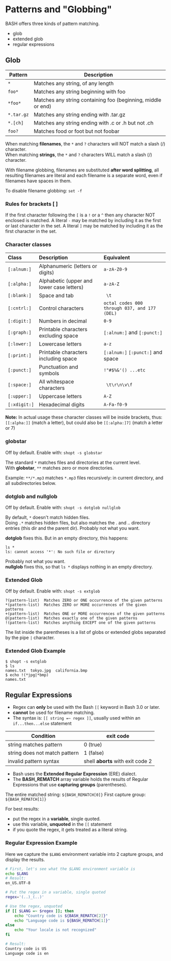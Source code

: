 # Patterns and "Globbing"

BASH offers three kinds of pattern matching.

- glob
- extended glob
- regular expressions

## Glob

| Pattern    | Description                                                  |
| ---------- | ------------------------------------------------------------ |
| `*`        | Matches any string, of any length                            |
| `foo*`     | Matches any string beginning with foo                        |
| `*foo*`    | Matches any string containing foo (beginning, middle or end) |
| `*.tar.gz` | Matches any string ending with .tar.gz                       |
| `*.[ch]`   | Matches any string ending with .c or .h but not .ch          |
| `foo?`     | Matches food or foot but not foobar                          |

When matching **filenames**, the `*` and `?` characters will NOT match a slash (/) character.  
When matching **strings**, the `*` and `?` characters WILL match a slash (/) character.

With filename globbing, filenames are substituted **after word splitting**,
all resulting filenames are literal and each filename is a separate word,
even if filenames have spaces in them.

To disable filename globbing: `set -f`

### Rules for brackets [ ]

If the first character following the `[` is a `!` or a `^` then any
character NOT enclosed is matched. A literal `-` may be matched by
including it as the first or last character in the set. A literal `]`
may be matched by including it as the first character in the set.

### Character classes

| Class        | Description                               | Equivalent                                   |
| :----------- | :---------------------------------------- | :------------------------------------------- |
| `[:alnum:]`  | Alphanumeric (letters or digits)          | `a-zA-Z0-9`                                  |
| `[:alpha:]`  | Alphabetic (upper and lower case letters) | `a-zA-Z`                                     |
| `[:blank:]`  | Space and tab                             | ` \t`                                        |
| `[:cntrl:]`  | Control characters                        | `octal codes 000 through 037, and 177 (DEL)` |
| `[:digit:]`  | Numbers in decimal                        | `0-9`                                        |
| `[:graph:]`  | Printable characters excluding space      | `[:alnum:]` and `[:punct:]`                  |
| `[:lower:]`  | Lowercase letters                         | `a-z`                                        |
| `[:print:]`  | Printable characters including space      | `[:alnum:]` `[:punct:]` and space            |
| `[:punct:]`  | Punctuation and symbols                   | `!"#$%&'() ...etc`                           |
| `[:space:]`  | All whitespace characters                 | ` \t\r\n\v\f`                                |
| `[:upper:]`  | Uppercase letters                         | `A-Z`                                        |
| `[:xdigit:]` | Hexadecimal digits                        | `A-Fa-f0-9`                                  |

**Note:** In actual usage these character classes will be inside brackets, thus:  
`[[:alpha:]]` (match a letter), but could also be `[[:alpha:]7]` (match a letter or 7)

### globstar
Off by default. Enable with: `shopt -s globstar`

The standard `*` matches files and directories at the current level.  
With **globstar**, `**` matches zero or more directories.  

Example: `**/*.mp3` matches `*.mp3` files recursively: in current directory,
and all subdirectories below.

### dotglob and nullglob

Off by default. Enable with: `shopt -s dotglob nullglob`

By default, `*` doesn't match hidden files.  
Doing `.*` matches hidden files, but also matches the . and .. directory entries (this dir and the parent dir).
Probably not what you want.

**dotglob** fixes this. But in an empty directory, this happens:

    ls *
    ls: cannot access '*': No such file or directory

Probably not what you want.  
**nullglob** fixes this, so that `ls *` displays nothing in an empty directory.

### Extended Glob

Off by default. Enable with: `shopt -s extglob`

    ?(pattern-list)  Matches ZERO or ONE occurrence of the given patterns
    *(pattern-list)  Matches ZERO or MORE occurrences of the given patterns
    +(pattern-list)  Matches ONE or MORE occurrences of the given patterns
    @(pattern-list)  Matches exactly one of the given patterns
    !(pattern-list)  Matches anything EXCEPT one of the given patterns

The list inside the parentheses is a list of globs or extended globs
separated by the pipe `|` character.

### Extended Glob Example

    $ shopt -s extglob
    $ ls
    names.txt  tokyo.jpg  california.bmp
    $ echo !(*jpg|*bmp)
    names.txt


## Regular Expressions

- Regex can **only** be used with the Bash `[[` keyword in Bash 3.0 or later.
- **cannot** be used for filename matching.
- The syntax is: `[[ string =~ regex ]]`, usually used within an `if...then...else` statement

| Condition                     | exit code                         |
| ----------------------------- | --------------------------------- |
| string matches pattern        | 0 (true)                          |
| string does not match pattern | 1 (false)                         |
| invalid pattern syntax        | shell **aborts** with exit code 2 |

- Bash uses the **Extended Regular Expression** (ERE) dialect.
- The **BASH_REMATCH** array variable holds the results of Regular
  Expressions that use **capturing groups** (parentheses).

The entire matched string: `${BASH_REMATCH[0]}`
First capture group: `${BASH_REMATCH[1]}`

For best results:

- put the regex in a **variable**, single quoted.
- use this variable, **unquoted** in the `[[` statement
- if you quote the regex, it gets treated as a literal string.

### Regular Expression Example

Here we capture the `$LANG` environment variable into 2 capture groups,
and display the results.

``` bash
# First, let's see what the $LANG environment variable is
echo $LANG
# Result:
en_US.UTF-8

# Put the regex in a variable, single quoted
regex='(..)_(..)'

# Use the regex, unquoted
if [[ $LANG =~ $regex ]]; then
    echo "Country code is ${BASH_REMATCH[2]}"
    echo "Language code is ${BASH_REMATCH[1]}"
else
    echo "Your locale is not recognized"
fi

# Result:
Country code is US
Language code is en
```

